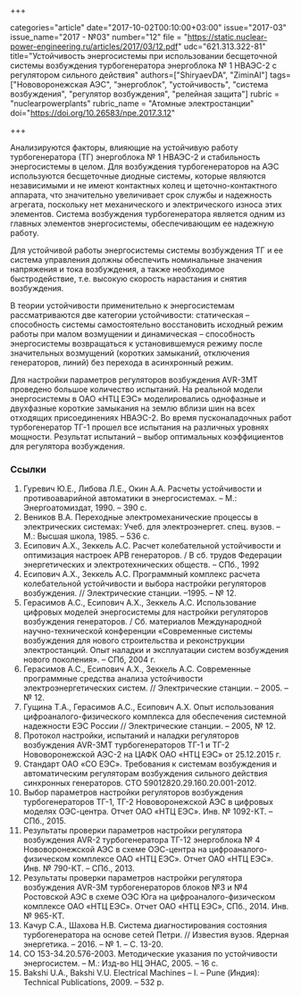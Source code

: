 +++

categories="article"
date="2017-10-02T00:10:00+03:00"
issue="2017-03"
issue_name="2017 - №03"
number="12"
file = "https://static.nuclear-power-engineering.ru/articles/2017/03/12.pdf"
udc="621.313.322-81"
title="Устойчивость энергосистемы при использовании бесщеточной системы возбуждения турбогенератора энергоблока № 1 НВАЭС-2 с регулятором сильного действия"
authors=["ShiryaevDA", "ZiminAI"]
tags=["Нововоронежская АЭС", "энергоблок", "устойчивость", "система возбуждения", "регулятор возбуждения", "релейная защита"]
rubric = "nuclearpowerplants"
rubric_name = "Aтомные электростанции"
doi="https://doi.org/10.26583/npe.2017.3.12"

+++

Анализируются факторы, влияющие на устойчивую работу турбогенератора (ТГ) энергоблока № 1 НВАЭС-2 и стабильность энергосистемы в целом. Для возбуждения турбогенераторов на АЭС используются бесщеточные диодные системы, которые являются независимыми и не имеют контактных колец и щеточно-контактного аппарата, что значительно увеличивает срок службы и надежность агрегата, поскольку нет механического и электрического износа этих элементов. Система возбуждения турбогенератора является одним из главных элементов энергосистемы, обеспечивающим ее надежную работу.

Для устойчивой работы энергосистемы системы возбуждения ТГ и ее система управления должны обеспечить номинальные значения напряжения и тока возбуждения, а также необходимое быстродействие, т.е. высокую скорость нарастания и снятия возбуждения.

В теории устойчивости применительно к энергосистемам рассматриваются две категории устойчивости: статическая – способность системы самостоятельно восстановить исходный режим работы при малом возмущении и динамическая – способность энергосистемы возвращаться к установившемуся режиму после значительных возмущений (коротких замыканий, отключения генераторов, линий) без перехода в асинхронный режим.

Для настройки параметров регуляторов возбуждения AVR-3MT проведено большое количество испытаний. На реальной модели энергосистемы в ОАО «НТЦ ЕЭС» моделировались однофазные и двухфазные короткие замыкания на землю вблизи шин на всех отходящих присоединениях НВАЭС-2. Во время пусконаладочных работ турбогенератор ТГ-1 прошел все испытания на различных уровнях мощности. Результат испытаний – выбор оптимальных коэффициентов для регулятора возбуждения.

### Ссылки

1. Гуревич Ю.Е., Либова Л.Е., Окин А.А. Расчеты устойчивости и противоаварийной автоматики в энергосистемах. – М.: Энергоатомиздат, 1990. – 390 с.
2. Веников В.А. Переходные электромеханические процессы в электрических системах: Учеб. для электроэнергет. спец. вузов. – М.: Высшая школа, 1985. – 536 с.
3. Есипович А.Х., Зеккель А.С. Расчет колебательной устойчивости и оптимизация настроек АРВ генераторов. / В сб. трудов Федерации энергетических и электротехнических обществ. – СПб., 1992
4. Есипович А.Х., Зеккель А.С. Программный комплекс расчета колебательной устойчивости и выбора настройки регуляторов возбуждения. // Электрические станции. –1995. – № 12.
5. Герасимов А.С., Есипович А.Х., Зеккель А.С. Использование цифровых моделей энергосистемы для настройки регуляторов возбуждения генераторов. / Сб. материалов Международной научно-технической конференции «Современные системы возбуждения для нового строительства и реконструкции электростанций. Опыт наладки и эксплуатации систем возбуждения нового поколения». – СПб, 2004 г.
6. Герасимов А.С., Есипович А.Х., Зеккель А.С. Современные программные средства анализа устойчивости электроэнергетических систем. // Электрические станции. – 2005. – № 12.
7. Гущина Т.А., Герасимов А.С., Есипович А.Х. Опыт использования цифроаналого-физического комплекса для обеспечения системной надежности ЕЭС России // Электрические станции. – 2005, № 12.
8. Протокол настройки, испытаний и наладки регуляторов возбуждения AVR-3МТ турбогенераторов ТГ-1 и ТГ-2 Нововоронежской АЭС-2 на ЦАФК ОАО «НТЦ ЕЭС» от 25.12.2015 г.
9. Стандарт ОАО «СО ЕЭС». Требования к системам возбуждения и автоматическим регуляторам возбуждения сильного действия синхронных генераторов. СТО 59012820.29.160.20.001-2012.
10. Выбор параметров настройки регуляторов возбуждения турбогенераторов ТГ-1, ТГ-2 Нововоронежской АЭС в цифровых моделях ОЭС-центра. Отчет ОАО «НТЦ ЕЭС». Инв. № 1092-КТ. – СПб., 2015.
11. Результаты проверки параметров настройки регулятора возбуждения AVR-2 турбогенератора ТГ-12 энергоблока № 4 Нововоронежской АЭС в схеме ОЭС-центра на цифроаналого-физическом комплексе ОАО «НТЦ ЕЭС». Отчет ОАО «НТЦ ЕЭС». Инв. № 790-КТ. – СПб., 2013.
12. Результаты проверки параметров настройки регулятора возбуждения AVR-3М турбогенераторов блоков №3 и №4 Ростовской АЭС в схеме ОЭС Юга на цифроаналого-физическом комплексе ОАО «НТЦ ЕЭС». Отчет ОАО «НТЦ ЕЭС», СПб., 2014. Инв. № 965-КТ.
13. Качур С.А., Шахова Н.В. Система диагностирования состояния турбогенератора на основе сетей Петри. // Известия вузов. Ядерная энергетика. – 2016. – № 1. – С. 13-20.
14. СО 153-34.20.576-2003. Методические указания по устойчивости энергосистем. – М.: Изд-во НЦ ЭНАС, 2005. – 16 с.
15. Bakshi U.A., Bakshi V.U. Electrical Machines – I. – Pune (Индия): Technical Publications, 2009. – 532 p.